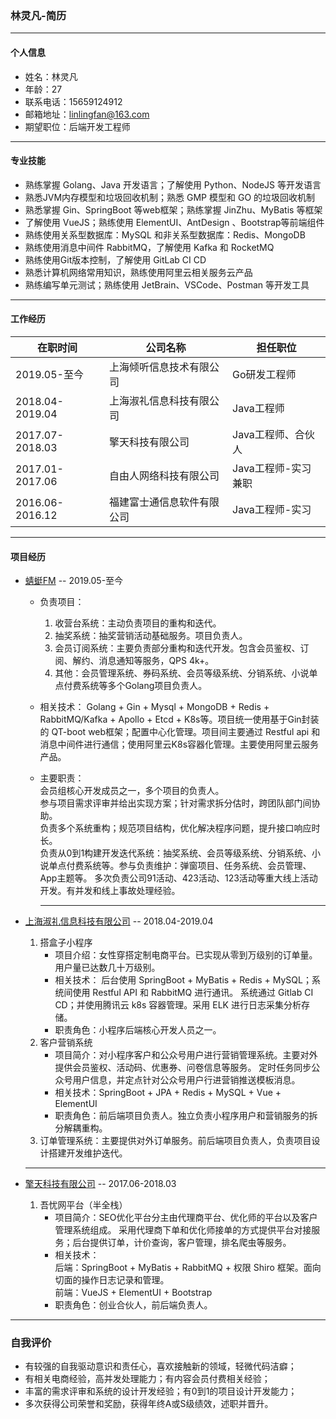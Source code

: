 ### 林灵凡-简历

<hr>

#### 个人信息

- 姓名：林灵凡
- 年龄：27
- 联系电话：15659124912
- 邮箱地址：linlingfan@163.com
- 期望职位：后端开发工程师

<hr>

#### 专业技能

- 熟练掌握 Golang、Java 开发语言；了解使用 Python、NodeJS 等开发语言
- 熟悉JVM内存模型和垃圾回收机制；熟悉  GMP 模型和 GO 的垃圾回收机制
- 熟悉掌握 Gin、SpringBoot 等web框架；熟练掌握 JinZhu、MyBatis 等框架
- 了解使用 VueJS；熟练使用 ElementUI、AntDesign 、Bootstrap等前端组件
- 熟练使用关系型数据库：MySQL  和非关系型数据库：Redis、MongoDB
- 熟练使用消息中间件 RabbitMQ，了解使用 Kafka 和 RocketMQ
- 熟练使用Git版本控制，了解使用 GitLab CI CD
- 熟悉计算机网络常用知识，熟练使用阿里云相关服务云产品
- 熟练编写单元测试；熟练使用 JetBrain、VSCode、Postman 等开发工具

<hr>

#### 工作经历

|在职时间|公司名称|担任职位|
| ---- | ---- | ---- |
|2019.05-至今|上海倾听信息技术有限公司|Go研发工程师|
|2018.04-2019.04|上海淑礼信息科技有限公司|Java工程师|
|2017.07-2018.03|擎天科技有限公司|Java工程师、合伙人|
|2017.01-2017.06|自由人网络科技有限公司|Java工程师-实习兼职|
|2016.06-2016.12|福建富士通信息软件有限公司|Java工程师-实习|

<hr>

#### 项目经历

- [蜻蜓FM](https://www.qingting.fm) -- 2019.05-至今
    - 负责项目：
      1. 收营台系统：主动负责项目的重构和迭代。
      2. 抽奖系统：抽奖营销活动基础服务。项目负责人。
      3. 会员订阅系统：主要负责部分重构和迭代开发。包含会员鉴权、订阅、解约、消息通知等服务，QPS 4k+。
      4. 其他：会员管理系统、券码系统、会员等级系统、分销系统、小说单点付费系统等多个Golang项目负责人。
    - 相关技术：
      Golang + Gin + Mysql + MongoDB + Redis + RabbitMQ/Kafka + Apollo + Etcd + K8s等。项目统一使用基于Gin封装的 QT-boot web框架；配置中心化管理。项目间主要通过 Restful api 和消息中间件进行通信；使用阿里云K8s容器化管理。主要使用阿里云服务产品。
    - 主要职责：  
      会员组核心开发成员之一，多个项目的负责人。  
      参与项目需求评审并给出实现方案；针对需求拆分估时，跨团队部门间协助。  
      负责多个系统重构；规范项目结构，优化解决程序问题，提升接口响应时长。  
      负责从0到1构建开发迭代系统：抽奖系统、会员等级系统、分销系统、小说单点付费系统等。参与负责维护：弹窗项目、任务系统、会员管理、App主题等。
      多次负责公司91活动、423活动、123活动等重大线上活动开发。有并发和线上事故处理经验。

      <hr>

- [上海淑礼信息科技有限公司](https://www.dahezi.com) -- 2018.04-2019.04
    1. 搭盒子小程序
        - 项目介绍：女性穿搭定制电商平台。已实现从零到万级别的订单量。用户量已达数几十万级别。
        - 相关技术：
          后台使用 SpringBoot + MyBatis + Redis + MySQL；系统间使用 Restful API 和 RabbitMQ 进行通讯。
          系统通过 Gitlab CI CD；并使用腾讯云 k8s 容器管理。采用 ELK 进行日志采集分析存储。
        - 职责角色：小程序后端核心开发人员之一。
    2. 客户营销系统
        - 项目简介：对小程序客户和公众号用户进行营销管理系统。主要对外提供会员鉴权、活动码、优惠券、问卷信息等服务。
          定时任务同步公众号用户信息，并定点针对公众号用户行进营销推送模板消息。
        - 相关技术：SpringBoot + JPA + Redis + MySQL + Vue + ElementUI
        - 职责角色：前后端项目负责人。独立负责小程序用户和营销服务的拆分解耦重构。
    3. 订单管理系统：主要提供对外订单服务。前后端项目负责人，负责项目设计搭建开发维护迭代。

    <hr>

- [擎天科技有限公司]()  -- 2017.06-2018.03
    1. 吾忧网平台（半全栈）
        - 项目简介：SEO优化平台分主由代理商平台、优化师的平台以及客户管理系统组成。
          采用代理商下单和优化师接单的方式提供平台对接服务；后台提供订单，计价查询，客户管理，排名爬虫等服务。
        - 相关技术：  
          后端：SpringBoot + MyBatis + RabbitMQ + 权限 Shiro 框架。面向切面的操作日志记录和管理。  
          前端：VueJS + ElementUI + Bootstrap
        - 职责角色：创业合伙人，前后端负责人。

<hr>

### 自我评价

- 有较强的自我驱动意识和责任心，喜欢接触新的领域，轻微代码洁癖；
- 有相关电商经验，高并发处理能力；有内容会员付费相关经验；
- 丰富的需求评审和系统的设计开发经验；有0到1的项目设计开发能力；
- 多次获得公司荣誉和奖励，获得年终A或S级绩效，述职并晋升。